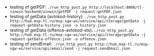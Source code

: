 - testing of getPDF:
`./run_http_post.py http://localhost:8080/tl-vinwin-backend/vinwin/getPDF -j request-getPDF.json`
- testing of getData (avtokod-history):
`./run_http_post.py http://hub.msp-tl.ru/msp-sgw-ws/service/api/storage/getData -j request-getData-history.json -o history.json`
- testing of getData (offence-avtokod-sts):
`./run_http_post.py http://hub.msp-tl.ru/msp-sgw-ws/service/api/storage/getData -j request-getData-offence.json -o offence.json`
- testing of sendEmail:
`./run_http_post.py http://hub.msp-tl.ru/msp-sgw-ws/service/api/email/send -j request-sendEmail.json`
